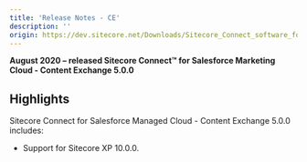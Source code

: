 ```yaml
---
title: 'Release Notes - CE'
description: ''
origin: https://dev.sitecore.net/Downloads/Sitecore_Connect_software_for_Salesforce_Marketing_Cloud/1x/Sitecore_Connect_software_for_Salesforce_Marketing_Cloud_50/Release_Notes_CE
---
```


**August 2020 – released Sitecore Connect™ for Salesforce Marketing Cloud - Content Exchange 5.0.0**

## Highlights

Sitecore Connect for Salesforce Managed Cloud - Content Exchange 5.0.0 includes:

- ​​Support for Sitecore XP 10.0.0.
